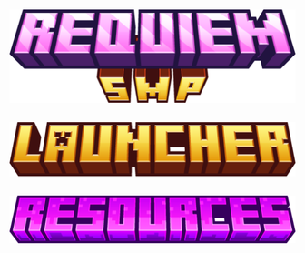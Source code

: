 [![Title](requiem_smp_title.png)](https://github.com/v4nixd/requiemSMP)
---
## [![Banner](requiemSMP_github_launcher_title.png)](https://github.com/v4nixd/requiemSMP/releases/tag/pre-release)
## [![Banner](requiemSMP_github_resources_title.png)](https://github.com/v4nixd/requiemSMP/releases/tag/resources)
